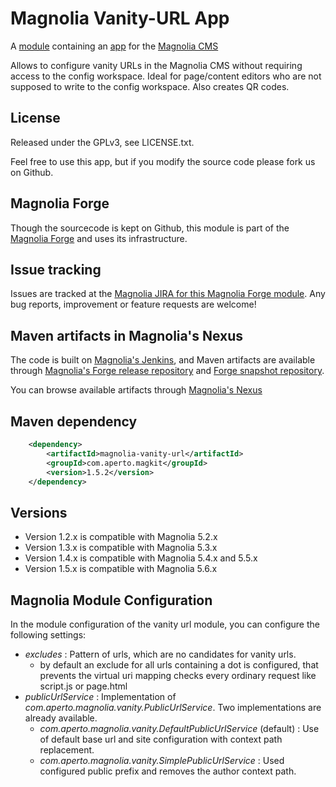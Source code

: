 Magnolia Vanity-URL App
=======================

A [module](https://documentation.magnolia-cms.com/display/DOCS/Modules) containing an [app](https://documentation.magnolia-cms.com/display/DOCS/Apps) for the [Magnolia CMS](http://www.magnolia-cms.com)

Allows to configure vanity URLs in the Magnolia CMS without requiring access to the config workspace. Ideal for page/content editors who are not supposed to write to the config workspace. Also creates QR codes.

License
-------

Released under the GPLv3, see LICENSE.txt. 

Feel free to use this app, but if you modify the source code please fork us on Github.

Magnolia Forge
--------------
Though the sourcecode is kept on Github, this module is part of the [Magnolia Forge](http://forge.magnolia-cms.com/) and uses its infrastructure.

Issue tracking
--------------
Issues are tracked at the [Magnolia JIRA for this Magnolia Forge module](https://jira.magnolia-cms.com/browse/VANITY).
Any bug reports, improvement or feature requests are welcome! 

Maven artifacts in Magnolia's Nexus
---------------------------------
The code is built on [Magnolia's Jenkins](http://jenkins.magnolia-cms.com/job/forge_magnolia-vanity-url/), and Maven artifacts are available through [Magnolia's Forge release repository](http://nexus.magnolia-cms.com/content/repositories/magnolia.forge.releases/) and [Forge snapshot repository](http://nexus.magnolia-cms.com/content/repositories/magnolia.forge.snapshots/). 

You can browse available artifacts through [Magnolia's Nexus](http://nexus.magnolia-cms.com/#nexus-search;quick~magnolia-vanity-url)

Maven dependency
-----------------
```xml
    <dependency>
        <artifactId>magnolia-vanity-url</artifactId>
        <groupId>com.aperto.magkit</groupId>
        <version>1.5.2</version>
    </dependency>
```

Versions
-----------------
* Version 1.2.x is compatible with Magnolia 5.2.x
* Version 1.3.x is compatible with Magnolia 5.3.x
* Version 1.4.x is compatible with Magnolia 5.4.x and 5.5.x
* Version 1.5.x is compatible with Magnolia 5.6.x

Magnolia Module Configuration
-----------------
In the module configuration of the vanity url module, you can configure the following settings:
* _excludes_ : Pattern of urls, which are no candidates for vanity urls.
  * by default an exclude for all urls containing a dot is configured, that prevents the virtual uri mapping checks every ordinary request like script.js or page.html 
* _publicUrlService_ : Implementation of _com.aperto.magnolia.vanity.PublicUrlService_. Two implementations are already available.
  * _com.aperto.magnolia.vanity.DefaultPublicUrlService_ (default) : Use of default base url and site configuration with context path replacement.
  * _com.aperto.magnolia.vanity.SimplePublicUrlService_ : Used configured public prefix and removes the author context path.
